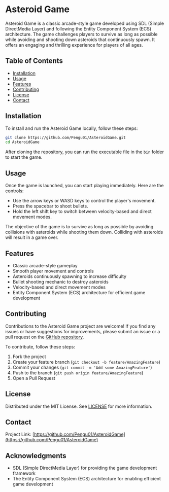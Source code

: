 # Asteroid Game

Asteroid Game is a classic arcade-style game developed using SDL (Simple DirectMedia Layer) and following the Entity Component System (ECS) architecture. The game challenges players to survive as long as possible while avoiding and shooting down asteroids that continuously spawn. It offers an engaging and thrilling experience for players of all ages.

## Table of Contents

- [Installation](#installation)
- [Usage](#usage)
- [Features](#features)
- [Contributing](#contributing)
- [License](#license)
- [Contact](#contact)

## Installation

To install and run the Asteroid Game locally, follow these steps:

```bash
git clone https://github.com/Pengu01/AsteroidGame.git
cd AsteroidGame
```

After cloning the repository, you can run the executable file in the `bin` folder to start the game.

## Usage

Once the game is launched, you can start playing immediately. Here are the controls:

- Use the arrow keys or WASD keys to control the player's movement.
- Press the spacebar to shoot bullets.
- Hold the left shift key to switch between velocity-based and direct movement modes.

The objective of the game is to survive as long as possible by avoiding collisions with asteroids while shooting them down. Colliding with asteroids will result in a game over.

## Features

- Classic arcade-style gameplay
- Smooth player movement and controls
- Asteroids continuously spawning to increase difficulty
- Bullet shooting mechanic to destroy asteroids
- Velocity-based and direct movement modes
- Entity Component System (ECS) architecture for efficient game development

## Contributing

Contributions to the Asteroid Game project are welcome! If you find any issues or have suggestions for improvements, please submit an issue or a pull request on the [GitHub repository](https://github.com/Pengu01/AsteroidGame).

To contribute, follow these steps:

1. Fork the project
2. Create your feature branch (`git checkout -b feature/AmazingFeature`)
3. Commit your changes (`git commit -m 'Add some AmazingFeature'`)
4. Push to the branch (`git push origin feature/AmazingFeature`)
5. Open a Pull Request

## License

Distributed under the MIT License. See [LICENSE](../LICENSE) for more information.

## Contact

Project Link: [https://github.com/Pengu01/AsteroidGame](https://github.com/Pengu01/AsteroidGame)

## Acknowledgments

- SDL (Simple DirectMedia Layer) for providing the game development framework
- The Entity Component System (ECS) architecture for enabling efficient game development
